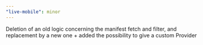 ```yaml
---
"live-mobile": minor
---
```


Deletion of an old logic concerning the manifest fetch and filter, and replacement by a new one + added the possibility to give a custom Provider
